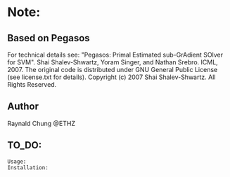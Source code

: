 Note:
======
Based on Pegasos
------
For technical details see:
"Pegasos: Primal Estimated sub-GrAdient SOlver for SVM".
Shai Shalev-Shwartz, Yoram Singer, and Nathan Srebro.
ICML, 2007.
The original code is distributed under GNU General Public License (see license.txt
for details).
Copyright (c) 2007 Shai Shalev-Shwartz. All Rights Reserved.

Author
-----
Raynald Chung @ETHZ

TO_DO:
-----
    Usage:
    Installation:
